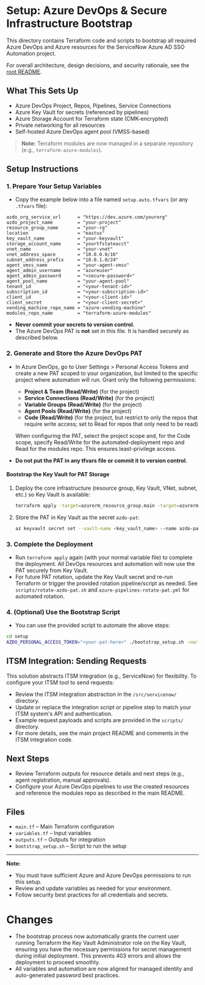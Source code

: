 # Setup: Azure DevOps & Secure Infrastructure Bootstrap

This directory contains Terraform code and scripts to bootstrap all required Azure DevOps and Azure resources for the ServiceNow Azure AD SSO Automation project.

For overall architecture, design decisions, and security rationale, see the [root README](../README.md).

## What This Sets Up
- Azure DevOps Project, Repos, Pipelines, Service Connections
- Azure Key Vault for secrets (referenced by pipelines)
- Azure Storage Account for Terraform state (CMK-encrypted)
- Private networking for all resources
- Self-hosted Azure DevOps agent pool (VMSS-based)

> **Note:** Terraform modules are now managed in a separate repository (e.g., `terraform-azure-modules`).

## Setup Instructions

### 1. Prepare Your Setup Variables
- Copy the example below into a file named `setup.auto.tfvars` (or any `.tfvars` file):

```hcl
azdo_org_service_url      = "https://dev.azure.com/yourorg"
azdo_project_name         = "your-project"
resource_group_name       = "your-rg"
location                  = "eastus"
key_vault_name            = "your-keyvault"
storage_account_name      = "yourtfstateacct"
vnet_name                 = "your-vnet"
vnet_address_space        = "10.0.0.0/16"
subnet_address_prefix     = "10.0.1.0/24"
agent_vmss_name           = "your-agent-vmss"
agent_admin_username      = "azureuser"
agent_admin_password      = "<secure-password>"
agent_pool_name           = "your-agent-pool"
tenant_id                 = "<your-tenant-id>"
subscription_id           = "<your-subscription-id>"
client_id                 = "<your-client-id>"
client_secret             = "<your-client-secret>"
vending_machine_repo_name = "azure-vending-machine"
modules_repo_name         = "terraform-azure-modules"
```

- **Never commit your secrets to version control.**
- The Azure DevOps PAT is **not** set in this file. It is handled securely as described below.

### 2. Generate and Store the Azure DevOps PAT
- In Azure DevOps, go to User Settings > Personal Access Tokens and create a new PAT scoped to your organization, but limited to the specific project where automation will run. Grant only the following permissions:
  - **Project & Team (Read/Write)** (for the project)
  - **Service Connections (Read/Write)** (for the project)
  - **Variable Groups (Read/Write)** (for the project)
  - **Agent Pools (Read/Write)** (for the project)
  - **Code (Read/Write)** (for the project, but restrict to only the repos that require write access; set to Read for repos that only need to be read)

  When configuring the PAT, select the project scope and, for the Code scope, specify Read/Write for the automated-deployment repo and Read for the modules repo. This ensures least-privilege access.
- **Do not put the PAT in any tfvars file or commit it to version control.**

#### Bootstrap the Key Vault for PAT Storage
1. Deploy the core infrastructure (resource group, Key Vault, VNet, subnet, etc.) so Key Vault is available:
   ```sh
   terraform apply -target=azurerm_resource_group.main -target=azurerm_key_vault.main -target=azurerm_virtual_network.main -target=azurerm_subnet.private
   ```
2. Store the PAT in Key Vault as the secret `azdo-pat`:
   ```sh
   az keyvault secret set --vault-name <key_vault_name> --name azdo-pat --value <your_pat>
   ```

### 3. Complete the Deployment
- Run `terraform apply` again (with your normal variable file) to complete the deployment. All DevOps resources and automation will now use the PAT securely from Key Vault.
- For future PAT rotation, update the Key Vault secret and re-run Terraform or trigger the provided rotation pipeline/script as needed. See `scripts/rotate-azdo-pat.sh` and `azure-pipelines-rotate-pat.yml` for automated rotation.

### 4. (Optional) Use the Bootstrap Script
- You can use the provided script to automate the above steps:

```bash
cd setup
AZDO_PERSONAL_ACCESS_TOKEN="<your-pat-here>" ./bootstrap_setup.sh -var-file=setup.auto.tfvars
```

## ITSM Integration: Sending Requests

This solution abstracts ITSM integration (e.g., ServiceNow) for flexibility. To configure your ITSM tool to send requests:
- Review the ITSM integration abstraction in the `/src/servicenow/` directory.
- Update or replace the integration script or pipeline step to match your ITSM system's API and authentication.
- Example request payloads and scripts are provided in the `scripts/` directory.
- For more details, see the main project README and comments in the ITSM integration code.

## Next Steps
- Review Terraform outputs for resource details and next steps (e.g., agent registration, manual approvals).
- Configure your Azure DevOps pipelines to use the created resources and reference the modules repo as described in the main README.

## Files
- `main.tf`         – Main Terraform configuration
- `variables.tf`    – Input variables
- `outputs.tf`      – Outputs for integration
- `bootstrap_setup.sh` – Script to run the setup

---
**Note:**
- You must have sufficient Azure and Azure DevOps permissions to run this setup.
- Review and update variables as needed for your environment.
- Follow security best practices for all credentials and secrets.

# Changes
- The bootstrap process now automatically grants the current user running Terraform the Key Vault Administrator role on the Key Vault, ensuring you have the necessary permissions for secret management during initial deployment. This prevents 403 errors and allows the deployment to proceed smoothly.
- All variables and automation are now aligned for managed identity and auto-generated password best practices.
